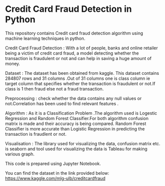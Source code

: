 # Credit Card Fraud Detection in Python
This repository contains Credit card fraud detection algorithm using machine learning techniques in python.


Credit Card Fraud Detection : With a lot of people, banks and online retailer being a victim of credit card fraud, a model detecting whether the transaction is fraudulent or not and can help in saving a huge amount of money.


Dataset : The dataset has been obtained from kaggle. This dataset contains 284807 rows and 31  columns .Out of 31 columns  one is class column ie target column that specifies whether the transaction is fraudulent or not.If class is 1 then fraud else not a fraud transaction. 

Preprocessing : check whether the data contains any null values or not.Correlation has been  used to find relevant features .

Algorithm : As it is a Classification Problem .The algorithm used is Logestic Regression and Random Forest Classifier.For both algorithm confusion matrix is made and their accuracy is being compared. Random Forest Classifier is more accurate than Logistic Regression  in predicting the transaction is fraudlent or not.

Visualisation : The library used for visualizing the data, confusion matrix etc. is seaborn  and tool used for visualizing the data is Tableau for making various graph.

This code is prepared using Jupyter Notebook.

You can find the dataset in the link provided below: https://www.kaggle.com/mlg-ulb/creditcardfraud

